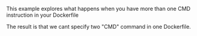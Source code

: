 This example explores what happens when you have more than one CMD
instruction in your Dockerfile

The result is that we cant specify two "CMD" command in one Dockerfile.
